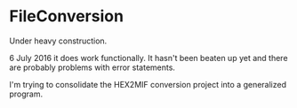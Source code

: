 # FileConversion

Under heavy construction.

6 July 2016 it does work functionally. It hasn't been beaten up yet and there are probably problems with error statements.

I'm trying to consolidate the HEX2MIF conversion project into a generalized program.
